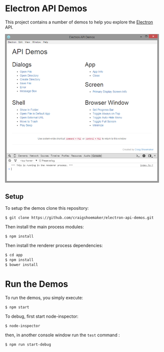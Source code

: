 # Electron API Demos

This project contains a number of demos to help you explore the [Electron](http://electron.atom.io/) API.

![](screenshot.png)

## Setup

To setup the demos clone this repository:

``` shell
$ git clone https://github.com/craigshoemaker/electron-api-demos.git
```

Then install the main process modules:

``` shell
$ npm install
```

Then install the renderer process dependencies:

``` shell
$ cd app
$ npm install
$ bower install
```

# Run the Demos

To run the demos, you simply execute:

``` shell
$ npm start
```

To debug, first start node-inspector:

``` shell
$ node-inspector
```
then, in another console window run the `test` command :

``` shell
$ npm run start-debug
```
